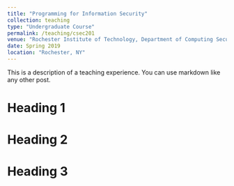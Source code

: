 ```yaml
---
title: "Programming for Information Security"
collection: teaching
type: "Undergraduate Course"
permalink: /teaching/csec201
venue: "Rochester Institute of Technology, Department of Computing Security"
date: Spring 2019
location: "Rochester, NY"
---
```


This is a description of a teaching experience. You can use markdown like any other post.

Heading 1
======

Heading 2
======

Heading 3
======

